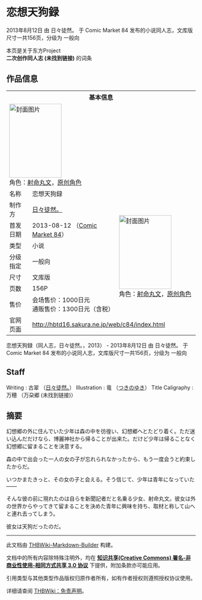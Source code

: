 # 恋想天狗録

<!-- source html: G:\repos\THBWiki-Markdown-Builder\THBWikiMarkdown\Temp\main\7\70\ns0%3A%E6%81%8B%E6%83%B3%E5%A4%A9%E7%8B%97%E9%8C%B2.html -->

2013年8月12日 由 日々徒然。 于 Comic Market 84 发布的小说同人志，文库版尺寸一共156页，分级为 一般向

本页是关于东方Project  
 **二次创作同人志 (未找到链接)** 的词条

## 作品信息

<table><tbody><tr><th colspan="3">基本信息</th></tr><tr><td class="cover-artwork-mobile" colspan="2"><a href="./文件-恋想天狗録封面.png.md" class="image" title="封面图片"><img alt="封面图片" src="https://upload.thwiki.cc/thumb/7/70/%E6%81%8B%E6%83%B3%E5%A4%A9%E7%8B%97%E9%8C%B2%E5%B0%81%E9%9D%A2.png/139px-%E6%81%8B%E6%83%B3%E5%A4%A9%E7%8B%97%E9%8C%B2%E5%B0%81%E9%9D%A2.png" decoding="async" loading="lazy" width="139" height="196" srcset="https://upload.thwiki.cc/thumb/7/70/%E6%81%8B%E6%83%B3%E5%A4%A9%E7%8B%97%E9%8C%B2%E5%B0%81%E9%9D%A2.png/209px-%E6%81%8B%E6%83%B3%E5%A4%A9%E7%8B%97%E9%8C%B2%E5%B0%81%E9%9D%A2.png 1.5x, https://upload.thwiki.cc/thumb/7/70/%E6%81%8B%E6%83%B3%E5%A4%A9%E7%8B%97%E9%8C%B2%E5%B0%81%E9%9D%A2.png/279px-%E6%81%8B%E6%83%B3%E5%A4%A9%E7%8B%97%E9%8C%B2%E5%B0%81%E9%9D%A2.png 2x" data-file-width="350" data-file-height="492"></a><div class="cover-char">角色：<a href="./射命丸文.md" title="射命丸文">射命丸文</a>，<a href="/index.php?title=%E5%8E%9F%E5%88%9B%E8%A7%92%E8%89%B2&amp;action=edit&amp;redlink=1" class="new" title="原创角色（页面不存在）">原创角色</a></div></td>
</tr><tr><td class="label">名称</td><td colspan="2"> 恋想天狗録 </td></tr><tr><td class="label">制作方</td><td><a href="./日々徒然。.md" title="日々徒然。">日々徒然。</a></td><td class="cover-artwork" rowspan="7" style="min-width:196px;"><a href="./文件-恋想天狗録封面.png.md" class="image" title="封面图片"><img alt="封面图片" src="https://upload.thwiki.cc/thumb/7/70/%E6%81%8B%E6%83%B3%E5%A4%A9%E7%8B%97%E9%8C%B2%E5%B0%81%E9%9D%A2.png/139px-%E6%81%8B%E6%83%B3%E5%A4%A9%E7%8B%97%E9%8C%B2%E5%B0%81%E9%9D%A2.png" decoding="async" loading="lazy" width="139" height="196" srcset="https://upload.thwiki.cc/thumb/7/70/%E6%81%8B%E6%83%B3%E5%A4%A9%E7%8B%97%E9%8C%B2%E5%B0%81%E9%9D%A2.png/209px-%E6%81%8B%E6%83%B3%E5%A4%A9%E7%8B%97%E9%8C%B2%E5%B0%81%E9%9D%A2.png 1.5x, https://upload.thwiki.cc/thumb/7/70/%E6%81%8B%E6%83%B3%E5%A4%A9%E7%8B%97%E9%8C%B2%E5%B0%81%E9%9D%A2.png/279px-%E6%81%8B%E6%83%B3%E5%A4%A9%E7%8B%97%E9%8C%B2%E5%B0%81%E9%9D%A2.png 2x" data-file-width="350" data-file-height="492"></a><div class="cover-char">角色：<a href="./射命丸文.md" title="射命丸文">射命丸文</a>，<a href="/index.php?title=%E5%8E%9F%E5%88%9B%E8%A7%92%E8%89%B2&amp;action=edit&amp;redlink=1" class="new" title="原创角色（页面不存在）">原创角色</a></div></td>
</tr><tr><td class="label">首发日期</td><td>2013-08-12&#160;（<a href="/展会作品列表?e=Comic+Market%2384">Comic Market 84</a>）</td></tr><tr><td class="label">类型</td><td>小说</td></tr><tr><td class="label">分级指定</td><td>一般向</td></tr><tr><td class="label">尺寸</td><td>文库版</td></tr><tr><td class="label">页数</td><td>156P</td></tr><tr><td class="label">售价</td><td>会场售价：1000日元<br>通贩售价：1300日元（含税）</td></tr>
<tr><td class="label">官网页面</td><td colspan="2"><a rel="nofollow" class="external free" href="http://hbtd16.sakura.ne.jp/web/c84/index.html">http://hbtd16.sakura.ne.jp/web/c84/index.html</a></td></tr></tbody></table>

恋想天狗録（同人志，日々徒然。，2013） - 2013年8月12日 由 日々徒然。 于 Comic Market 84 发布的小说同人志，文库版尺寸一共156页，分级为 一般向

## Staff
Writing
: 古翠 （[日々徒然。](./日々徒然。.md)）
Illustration
: 竜 （[つきのゆき](./つきのゆき.md)）
Title Caligraphy
: 万穂 （万朶郷 (未找到链接)）


## 摘要

  
幻想郷の外に住んでいた少年は森の中を彷徨い、幻想郷へとたどり着く。ただ迷い込んだだけなら、博麗神社から帰ることが出来た。だけど少年は帰ることなく幻想郷に留まることを決意する。  

森の中で出会った一人の女の子が忘れられなかったから、もう一度会うと約束したからだ。  

いつかまたきっと、その女の子と会える。そう信じて、少年は青年になっていた――  

そんな彼の前に現れたのは自らを新聞記者だと名乗る少女、射命丸文。彼女は外の世界からやってきて留まることを決めた青年に興味を持ち、取材と称して山へと連れ去ってしまう。  

彼女は天狗だったのだ。
  


  
  

  





---

此文档由 [THBWiki-Markdown-Builder](https://github.com/Delsin-Yu/THBWiki-Markdown-Builder) 构建。

文档中的所有内容除特殊注明外，均在 [**知识共享(Creative Commons) 署名-非商业性使用-相同方式共享 3.0 协议**](https://creativecommons.org/licenses/by-sa/3.0/deed.zh-hans) 下提供，附加条款亦可能应用。

引用类型与其他类型作品版权归原作者所有，如有作者授权则遵照授权协议使用。

详细请查阅 [THBWiki：免责声明](https://thbwiki.cc/THBWiki:%E5%85%8D%E8%B4%A3%E5%A3%B0%E6%98%8E)。

